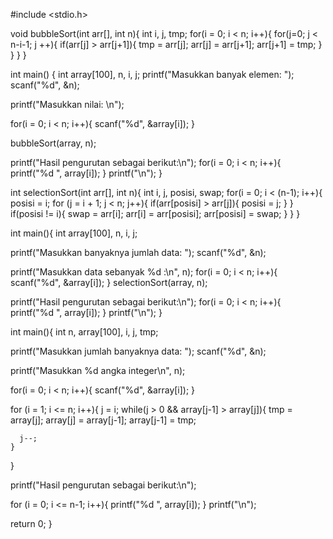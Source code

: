 #include <stdio.h>

void bubbleSort(int arr[], int n){
  int i, j, tmp;
  for(i = 0; i < n; i++){
    for(j=0; j < n-i-1; j ++){
      if(arr[j] > arr[j+1]){
        tmp = arr[j];
        arr[j] = arr[j+1];
        arr[j+1] = tmp;
      }
    }
  }
}

int main() {
  int array[100], n, i, j;
  printf("Masukkan banyak elemen: ");
  scanf("%d", &n);
 
 printf("Masukkan nilai: \n");
  
  for(i = 0; i < n; i++){
    scanf("%d", &array[i]);
  }
  
  bubbleSort(array, n);
  
  printf("Hasil pengurutan sebagai berikut:\n");
  for(i = 0; i < n; i++){
    printf("%d ", array[i]);
  }
  printf("\n");
}

int selectionSort(int arr[], int n){
  int i, j, posisi, swap;
  for(i = 0; i < (n-1); i++){
    posisi = i;
    for (j = i + 1; j < n; j++){
      if(arr[posisi] > arr[j]){
        posisi = j;
      }
    }
    if(posisi != i){
      swap = arr[i];
      arr[i] = arr[posisi];
      arr[posisi] = swap;
    }
  }
}

int main(){
  int array[100], n, i, j;
  
  printf("Masukkan banyaknya jumlah data: ");
  scanf("%d", &n);
  
  printf("Masukkan data sebanyak %d :\n", n);
  for(i = 0; i < n; i++){
    scanf("%d", &array[i]);
  }
  selectionSort(array, n);
  
  printf("Hasil pengurutan sebagai berikut:\n");
  for(i = 0; i < n; i++){
    printf("%d ", array[i]);
  }
  printf("\n");
}

int main(){
  int n, array[100], i, j, tmp;
  
  printf("Masukkan jumlah banyaknya data: ");
  scanf("%d", &n);
  
  printf("Masukkan %d angka integer\n", n);
  
  for(i = 0; i < n; i++){
    scanf("%d", &array[i]);
  }
  
  for (i = 1; i <= n; i++){
    j = i;
    while(j > 0 && array[j-1] > array[j]){
      tmp = array[j];
      array[j] = array[j-1];
      array[j-1] = tmp;
      
      j--;
    }
  }
  
  printf("Hasil pengurutan sebagai berikut:\n");
  
  for (i = 0; i <= n-1; i++){
    printf("%d ", array[i]);
  }
  printf("\n");
  
  return 0;
}
